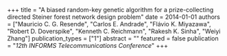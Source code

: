 +++
title = "A biased random-key genetic algorithm for a prize-collecting directed Steiner forest network design problem"
date = 2014-01-01
authors = ["Mauricio C. G. Resende", "Carlos E. Andrade", "Flávio K. Miyazawa", "Robert D. Doverspike", "Kenneth C. Reichmann", "Rakesh K. Sinha", "Weiyi Zhang"]
publication_types = ["1"]
abstract = ""
featured = false
publication = "*12th INFORMS Telecommunications Conference*"
+++

